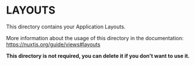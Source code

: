 # LAYOUTS

This directory contains your Application Layouts.


More information about the usage of this directory in the documentation:
https://nuxtjs.org/guide/views#layouts

**This directory is not required, you can delete it if you don't want to use it.**
